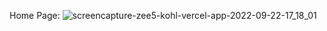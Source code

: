 Home Page:
![screencapture-zee5-kohl-vercel-app-2022-09-22-17_18_01](https://user-images.githubusercontent.com/88669777/191739303-23ce1e4b-dafb-48d1-8a00-b8bbb3b1f3d2.png)

